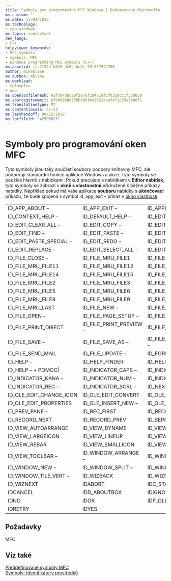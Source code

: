 ```yaml
---
title: Symboly pro programování MFC Windows | Dokumentace Microsoftu
ms.custom: ''
ms.date: 11/04/2016
ms.technology:
- cpp-windows
ms.topic: conceptual
dev_langs:
- C++
helpviewer_keywords:
- MFC symbols
- symbols, MFC
- Windows programming MFC symbols [C++]
ms.assetid: fcc2194d-b639-4e0c-be2c-75f5579f2780
author: mikeblome
ms.author: mblome
ms.workload:
- cplusplus
- uwp
ms.openlocfilehash: 91fc04db620f2876f184619fcf0318cc1f3cd030
ms.sourcegitcommit: 6f8dd98de57bb80bf4c9852abafef1c35a7600f1
ms.translationtype: MT
ms.contentlocale: cs-CZ
ms.lasthandoff: 08/22/2018
ms.locfileid: "42595023"
---
```

# <a name="mfc-windows-programming-symbols"></a>Symboly pro programování oken MFC

Tyto symboly jsou taky součástí soubory podpory knihovny MFC, ale podporují standardní funkce aplikace Windows a akce. Tyto symboly se používá hlavně s nabídkami. Pokud pracujete s nabídkami v **Editor nabídek**, tyto symboly se zobrazí v **okně s vlastnostmi** přidružené k běžné příkazy nabídky. Například pokud má vaše aplikace **souboru** nabídky s **ukončovací** příkazu, že bude spojená s symbol id_app_exit – příkaz v [okno vlastností](/visualstudio/ide/reference/properties-window).

||||
|-|-|-|
|ID_APP_ABOUT –|ID_APP_EXIT –|ID_APPLY_NOW|
|ID_CONTEXT_HELP –|ID_DEFAULT_HELP –|ID_EDIT_CLEAR –|
|ID_EDIT_CLEAR_ALL –|ID_EDIT_COPY –|ID_EDIT_CUT –|
|ID_EDIT_FIND –|ID_EDIT_PASTE –|ID_EDIT_PASTE_LINK –|
|ID_EDIT_PASTE_SPECIAL –|ID_EDIT_REDO –|ID_EDIT_REPEAT –|
|ID_EDIT_REPLACE –|ID_EDIT_SELECT_ALL –|ID_EDIT_UNDO –|
|ID_FILE_CLOSE –|ID_FILE_MRU_FILE1|ID_FILE_MRU_FILE10|
|ID_FILE_MRU_FILE11|ID_FILE_MRU_FILE12|ID_FILE_MRU_FILE13|
|ID_FILE_MRU_FILE14|ID_FILE_MRU_FILE15|ID_FILE_MRU_FILE16|
|ID_FILE_MRU_FILE2|ID_FILE_MRU_FILE3|ID_FILE_MRU_FILE4|
|ID_FILE_MRU_FILE5|ID_FILE_MRU_FILE6|ID_FILE_MRU_FILE7|
|ID_FILE_MRU_FILE8|ID_FILE_MRU_FILE9|ID_FILE_MRU_FIRST|
|ID_FILE_MRU_LAST|ID_FILE_NEW –|ID_FILE_NEW_FRAME|
|ID_FILE_OPEN –|ID_FILE_PAGE_SETUP –|ID_FILE_PRINT –|
|ID_FILE_PRINT_DIRECT|ID_FILE_PRINT_PREVIEW –|ID_FILE_PRINT_SETUP –|
|ID_FILE_SAVE –|ID_FILE_SAVE_AS –|ID_FILE_SAVE_COPY_AS –|
|ID_FILE_SEND_MAIL|ID_FILE_UPDATE –|ID_FORMAT_FONT|
|ID_HELP –|ID_HELP_FINDER|ID_HELP_INDEX –|
|ID_HELP – + POMOCÍ|ID_INDICATOR_CAPS –|ID_INDICATOR_EXT –|
|ID_INDICATOR_KANA –|ID_INDICATOR_NUM –|ID_INDICATOR_OVR –|
|ID_INDICATOR_REC –|ID_INDICATOR_SCRL –|ID_NEXT_PANE –|
|ID_OLE_EDIT_CHANGE_ICON|ID_OLE_EDIT_CONVERT|ID_OLE_EDIT_LINKS –|
|ID_OLE_EDIT_PROPERTIES|ID_OLE_INSERT_NEW –|ID_OLE_VERB_FIRST –|
|ID_PREV_PANE –|ID_REC_FIRST|ID_RECORD_LAST|
|ID_RECORD_NEXT|ID_RECORD_PREV|ID_SEPARATOR|
|ID_VIEW_AUTOARRANGE|ID_VIEW_BYNAME|ID_VIEW_DETAILS|
|ID_VIEW_LARGEICON|ID_VIEW_LINEUP|ID_VIEW_LIST|
|ID_VIEW_REBAR|ID_VIEW_SMALLICON|ID_VIEW_STATUS_BAR –|
|ID_VIEW_TOOLBAR –|ID_WINDOW_ARRANGE –|ID_WINDOW_CASCADE –|
|ID_WINDOW_NEW –|ID_WINDOW_SPLIT –|ID_WINDOW_TILE_HORIZ|
|ID_WINDOW_TILE_VERT –|ID_WIZBACK|ID_WIZFINISH|
|ID_WIZNEXT|IDABORT|IDC_STATIC|
|IDCANCEL|IDD_ABOUTBOX|IDIGNORE|
|IDNO|IDOK|IDP_OLE_INIT_FAILED|
|IDRETRY|IDYES||

## <a name="requirements"></a>Požadavky

MFC

## <a name="see-also"></a>Viz také

[Předdefinované symboly MFC](../windows/mfc-predefined-symbols.md)  
[Symboly: Identifikátory prostředků](../windows/symbols-resource-identifiers.md)